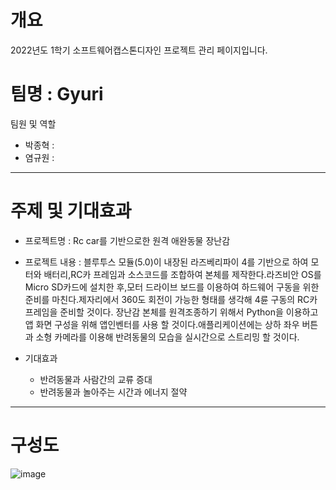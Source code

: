 # 개요

2022년도 1학기 소프트웨어캡스톤디자인 프로젝트 관리 페이지입니다.

# 팀명 : Gyuri
   
   팀원 및 역할

  + 박종혁 :
  + 염규원 :
  ---
  # 주제 및 기대효과
  + 프로젝트명 : Rc car를 기반으로한 원격 애완동물 장난감
  
  + 프로젝트 내용 : 블루투스 모듈(5.0)이 내장된 라즈베리파이 4를 기반으로 하여 모터와 배터리,RC카 프레임과 소스코드를 조합하여 본체를 제작한다.라즈비안 OS를 Micro SD카드에 설치한 후,모터 드라이브 보드를 이용하여 하드웨어 구동을 위한 준비를 마친다.제자리에서 360도 회전이 가능한 형태를 생각해 4륜 구동의 RC카 프레임을 준비할 것이다.
장난감 본체를 원격조종하기 위해서 Python을 이용하고 앱 화면 구성을 위해 앱인벤터를 사용 할 것이다.애플리케이션에는 상하 좌우 버튼과 소형 카메라를 이용해 반려동물의 모습을 실시간으로 스트리밍 할 것이다.
  
  + 기대효과 
      - 반려동물과 사람간의 교류 증대
      - 반려동물과 놀아주는 시간과 에너지 절약

---
# 구성도
![image](https://user-images.githubusercontent.com/101513917/169761352-0e13514f-4c8e-43c4-89f9-c71ddf8f5c86.png)
